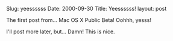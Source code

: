 Slug: yeessssss
Date: 2000-09-30
Title: Yeessssss!
layout: post

The first post from... Mac OS X Public Beta! Oohhh, yesss!

I&#39;ll post more later, but... Damn! This is nice.
